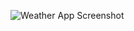 ![Weather App Screenshot]([https://i.imgur.com/example.png](https://i.postimg.cc/1XZ3kcgq/Simulator-Screenshot-i-Phone-16-Pro-2025-02-23-at-18-30-25.png))
